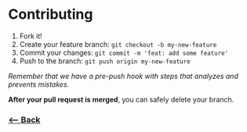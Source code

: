 # Contributing

1. Fork it!
2. Create your feature branch: `git checkout -b my-new-feature`
3. Commit your changes: `git commit -m 'feat: add some feature'`
4. Push to the branch: `git push origin my-new-feature`

*Remember that we have a pre-push hook with steps that analyzes and prevents mistakes.*

**After your pull request is merged**, you can safely delete your branch.

### [<-- Back](https://github.com/mavericardo/js-tdd)
